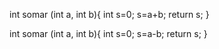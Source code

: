 int somar (int a, int b){
int s=0;
s=a+b;
return s;
}

int somar (int a, int b){
int s=0;
s=a-b;
return s;
}

